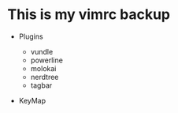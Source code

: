 This is my vimrc backup
===

- Plugins
	- vundle
	- powerline
	- molokai
	- nerdtree
	- tagbar

- KeyMap
